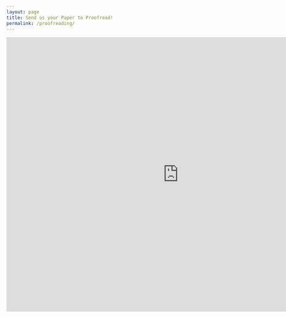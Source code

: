 ```yaml
---
layout: page
title: Send us your Paper to Proofread!
permalink: /proofreading/
---
```

<html>
<body>
<iframe src="https://docs.google.com/forms/d/e/1FAIpQLSdyhgYA2_SyFjaleK2Tn6OMHl24wF2ja_EjgnNGjNVJ2Ewreg/viewform?embedded=true" width="900" height="720" frameborder="0" marginheight="0" marginwidth="0">Loading...</iframe>
</body>
</html>
